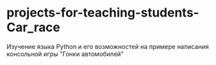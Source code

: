 # projects-for-teaching-students-Car_race
Изучение языка Python и его возможностей на примере написания консольной игры "Гонки автомобилей"
